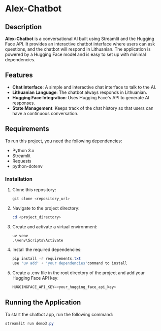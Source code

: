# Alex-Chatbot

## Description

**Alex-Chatbot** is a conversational AI built using Streamlit and the Hugging Face API. It provides an interactive chatbot interface where users can ask questions, and the chatbot will respond in Lithuanian. The application is powered by a Hugging Face model and is easy to set up with minimal dependencies.

## Features

- **Chat Interface**: A simple and interactive chat interface to talk to the AI.
- **Lithuanian Language**: The chatbot always responds in Lithuanian.
- **Hugging Face Integration**: Uses Hugging Face's API to generate AI responses.
- **State Management**: Keeps track of the chat history so that users can have a continuous conversation.

## Requirements

To run this project, you need the following dependencies:

- Python 3.x
- Streamlit
- Requests
- python-dotenv

### Installation

1. Clone this repository:
    ```powershell
    git clone <repository_url>
    ```

2. Navigate to the project directory:
    ```powershell
    cd <project_directory>
    ```

3. Create and activate a virtual environment: 

    ```powershell
    uv venv 
    .\venv\Scripts\Activate
    ```

4. Install the required dependencies:
    ```powershell
    pip install -r requirements.txt
    use 'uv add' + 'your dependencies'command to install
    ```

5. Create a .env file in the root directory of the project and add your Hugging Face API key:
    ```powershell
    HUGGINGFACE_API_KEY=<your_hugging_face_api_key>
    ```

## Running the Application

To start the chatbot app, run the following command:

```powershell
streamlit run demo3.py
